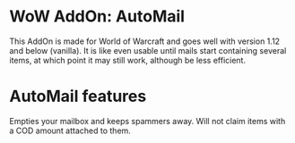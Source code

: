 # WoW AddOn: AutoMail
This AddOn is made for World of Warcraft and goes well with version 1.12 and below (vanilla).
It is like even usable until mails start containing several items, at which point it may still work, although be less efficient.

# AutoMail features
Empties your mailbox and keeps spammers away.
Will not claim items with a COD amount attached to them.